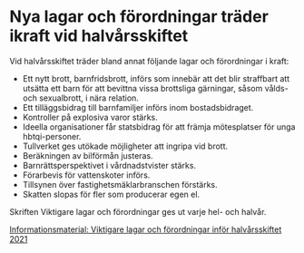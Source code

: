 # Nya lagar och förordningar träder ikraft vid halvårsskiftet

Vid halvårsskiftet träder bland annat följande lagar och förordningar i kraft:

* Ett nytt brott, barnfridsbrott, införs som innebär att det blir straffbart att utsätta ett barn för att bevittna vissa brottsliga gärningar, såsom vålds\- och sexualbrott, i nära relation.
* Ett tilläggsbidrag till barnfamiljer införs inom bostadsbidraget.
* Kontroller på explosiva varor stärks.
* Ideella organisationer får statsbidrag för att främja mötesplatser för unga hbtqi\-personer.
* Tullverket ges utökade möjligheter att ingripa vid brott.
* Beräkningen av bilförmån justeras.
* Barnrättsperspektivet i vårdnadstvister stärks.
* Förarbevis för vattenskoter införs.
* Tillsynen över fastighetsmäklarbranschen förstärks.
* Skatten slopas för fler som producerar egen el.

Skriften Viktigare lagar och förordningar ges ut varje hel\- och halvår.

[Informationsmaterial: Viktigare lagar och förordningar inför halvårsskiftet 2021](~/link/3cae78a8d7b049a9b6a8e95423235608.aspx "Viktigare lagar och förordningar inför halvårsskiftet 2021")

